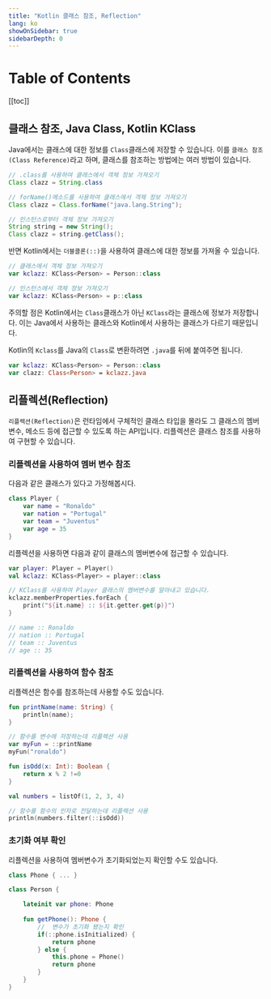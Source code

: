 ```yaml
---
title: "Kotlin 클래스 참조, Reflection"
lang: ko
showOnSidebar: true
sidebarDepth: 0
---
```


# Table of Contents
[[toc]]

## 클래스 참조, Java Class, Kotlin KClass
Java에서는 클래스에 대한 정보를 `Class`클래스에 저장할 수 있습니다. 이를 `클래스 참조(Class Reference)`라고 하며, 클래스를 참조하는 방법에는 여러 방법이 있습니다.
``` java
// .class를 사용하여 클래스에서 객체 정보 가져오기
Class clazz = String.class
```
``` java
// forName()메소드를 사용하여 클래스에서 객체 정보 가져오기
Class clazz = Class.forName("java.lang.String");
```
``` java
// 인스턴스로부터 객체 정보 가져오기
String string = new String();
Class clazz = string.getClass();
```
반면 Kotlin에서는 `더블콜론(::)`을 사용하여 클래스에 대한 정보를 가져올 수 있습니다. 
``` kotlin
// 클래스에서 객체 정보 가져오기
var kclazz: KClass<Person> = Person::class
```
``` kotlin
// 인스턴스에서 객체 정보 가져오기
var kclazz: KClass<Person> = p::class
```
주의할 점은 Kotlin에서는 `Class`클래스가 아닌 `KClass`라는 클래스에 정보가 저장합니다. 이는 Java에서 사용하는 클래스와 Kotlin에서 사용하는 클래스가 다르기 때문입니다. 

Kotlin의 `Kclass`를 Java의 `Class`로 변환하려면 `.java`를 뒤에 붙여주면 됩니다.
``` kotlin
var kclazz: KClass<Person> = Person::class
var clazz: Class<Person> = kclazz.java
```

## 리플렉션(Reflection)
`리플렉션(Reflection)`은 런타임에서 구체적인 클래스 타입을 몰라도 그 클래스의 멤버변수, 메소드 등에 접근할 수 있도록 하는 API입니다. 리플렉션은 클래스 참조를 사용하여 구현할 수 있습니다.

### 리플렉션을 사용하여 멤버 변수 참조
다음과 같은 클래스가 있다고 가정해봅시다. 
``` kotlin
class Player {
    var name = "Ronaldo"
    var nation = "Portugal"
    var team = "Juventus"
    var age = 35
}
```
리플렉션을 사용하면 다음과 같이 클래스의 멤버변수에 접근할 수 있습니다.
``` kotlin
var player: Player = Player()
val kclazz: KClass<Player> = player::class

// KClass를 사용하여 Player 클래스의 멤버변수를 알아내고 있습니다.
kclazz.memberProperties.forEach {
    print("${it.name} :: ${it.getter.get(p)}")
}

// name :: Ronaldo
// nation :: Portugal
// team :: Juventus
// age :: 35
```

### 리플렉션을 사용하여 함수 참조
리플렉션은 함수를 참조하는데 사용할 수도 있습니다.
``` kotlin
fun printName(name: String) {
    println(name);
}

// 함수를 변수에 저장하는데 리플렉션 사용
var myFun = ::printName
myFun("ronaldo")  
```
``` kotlin
fun isOdd(x: Int): Boolean {
    return x % 2 !=0
}

val numbers = listOf(1, 2, 3, 4)

// 함수를 함수의 인자로 전달하는데 리플렉션 사용
println(numbers.filter(::isOdd)) 
```

### 초기화 여부 확인
리플렉션을 사용하여 멤버변수가 초기화되었는지 확인할 수도 있습니다.
``` kotlin
class Phone { ... }

class Person {

    lateinit var phone: Phone
    
    fun getPhone(): Phone {
        //  변수가 초기화 됐는지 확인
        if(::phone.isInitialized) {	
            return phone
        } else {
            this.phone = Phone()
            return phone
        }
    }
}
```